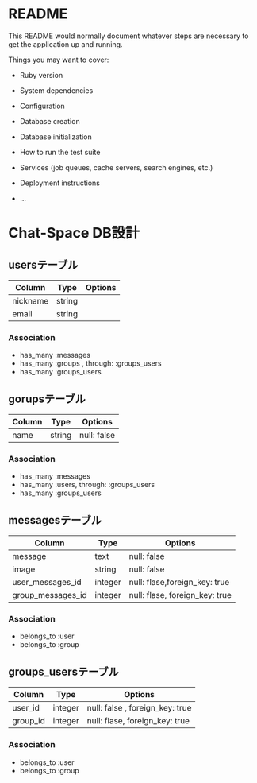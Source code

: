 # README

This README would normally document whatever steps are necessary to get the
application up and running.

Things you may want to cover:

* Ruby version

* System dependencies

* Configuration

* Database creation

* Database initialization

* How to run the test suite

* Services (job queues, cache servers, search engines, etc.)

* Deployment instructions

* ...

# Chat-Space DB設計
## usersテーブル
|Column|Type|Options|
|------|----|-------|
|nickname|string||
|email|string||
### Association
- has_many :messages
- has_many :groups , through: :groups_users
- has_many :groups_users

## gorupsテーブル
|Column|Type|Options|
|------|----|-------|
|name|string|null: false|
### Association
- has_many :messages
- has_many :users, through: :groups_users
- has_many :groups_users

## messagesテーブル
|Column|Type|Options|
|------|----|-------|
|message|text|null: false|
|image|string|null: false|
|user_messages_id|integer|null: flase,foreign_key: true|
|group_messages_id|integer|null: flase, foreign_key: true|
### Association
- belongs_to :user
- belongs_to :group

## groups_usersテーブル
|Column|Type|Options|
|------|----|-------|
|user_id|integer|null: false , foreign_key: true|
|group_id|integer|null: flase, foreign_key: true|
### Association
- belongs_to :user
- belongs_to :group
